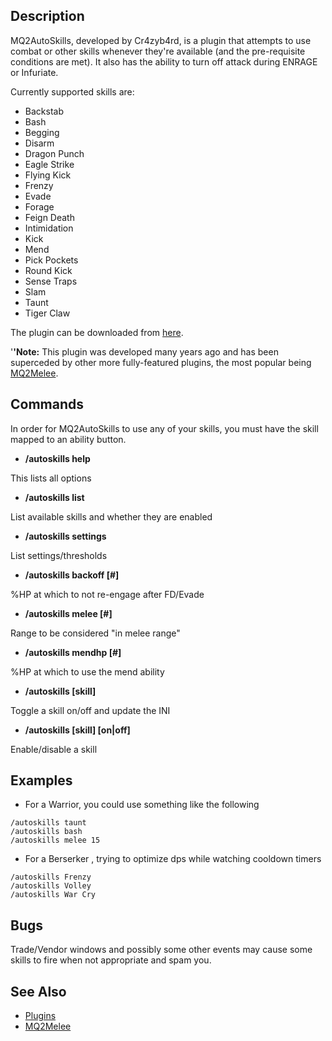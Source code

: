 ## Description

MQ2AutoSkills, developed by Cr4zyb4rd, is a plugin that attempts to use combat or other skills
whenever they're available (and the pre-requisite conditions are met). It also has the ability to turn off attack during
ENRAGE or Infuriate.

Currently supported skills are:

-   Backstab
-   Bash
-   Begging
-   Disarm
-   Dragon Punch
-   Eagle Strike
-   Flying Kick
-   Frenzy
-   Evade
-   Forage
-   Feign Death
-   Intimidation
-   Kick
-   Mend
-   Pick Pockets
-   Round Kick
-   Sense Traps
-   Slam
-   Taunt
-   Tiger Claw

The plugin can be downloaded from [here](https://macroquest2.com/phpBB3/viewtopic.php?t=9079).

'**'Note:** This plugin was developed many years ago and has been superceded by other more fully-featured plugins, the
most popular being [MQ2Melee](mq2melee.md).

## Commands

In order for MQ2AutoSkills to use any of your skills, you must have the skill mapped to an ability button.

-   **/autoskills help**

  
This lists all options

-   **/autoskills list**

  
List available skills and whether they are enabled

-   **/autoskills settings**

  
List settings/thresholds

-   **/autoskills backoff \[#\]**

  
%HP at which to not re-engage after FD/Evade

-   **/autoskills melee \[#\]**

  
Range to be considered "in melee range"

-   **/autoskills mendhp \[#\]**

  
%HP at which to use the mend ability

-   **/autoskills \[skill\]**

  
Toggle a skill on/off and update the INI

-   **/autoskills \[skill\] \[on\|off\]**

  
Enable/disable a skill

## Examples

-   For a Warrior, you could use something like the following

`/autoskills taunt`  
`/autoskills bash`  
`/autoskills melee 15`

-   For a Berserker , trying to optimize dps while watching cooldown timers

`/autoskills Frenzy`  
`/autoskills Volley`  
`/autoskills War Cry`

## Bugs

Trade/Vendor windows and possibly some other events may cause some skills to fire when not appropriate and spam you.

## See Also

-   [Plugins](../documentation/macroquest2-plugins.md)
-   [MQ2Melee](mq2melee.md)


